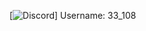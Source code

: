 [![Discord](https://img.shields.io/badge/Discord-%237289DA.svg?logo=discord&logoColor=white)]
Username: 33_108

